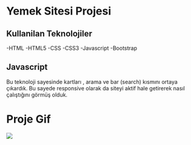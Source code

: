 
<h1>Yemek Sitesi Projesi</h1>

<h2>Kullanilan Teknolojiler</h2>

-HTML
-HTML5
-CSS
-CSS3
-Javascript
-Bootstrap

<h2>Javascript</h2>


Bu teknoloji sayesinde kartları , arama ve bar  (search) kısmını ortaya çıkardık.
Bu sayede responsive olarak da siteyi aktif hale getirerek nasıl çalıştığını görmüş olduk.

<h1>Proje Gif</h1>


<img src="restaurant.gif">